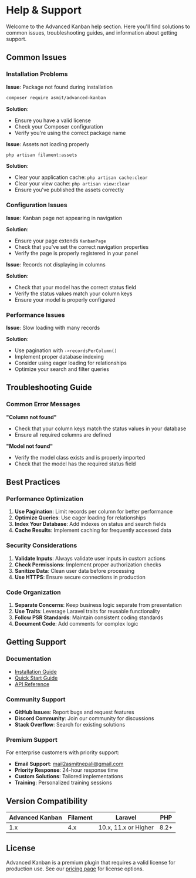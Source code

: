 # Help & Support

Welcome to the Advanced Kanban help section. Here you'll find solutions to common issues, troubleshooting guides, and information about getting support.

## Common Issues

### Installation Problems

**Issue**: Package not found during installation
```bash
composer require asmit/advanced-kanban
```

**Solution**: 
- Ensure you have a valid license
- Check your Composer configuration
- Verify you're using the correct package name

**Issue**: Assets not loading properly
```bash
php artisan filament:assets
```

**Solution**:
- Clear your application cache: `php artisan cache:clear`
- Clear your view cache: `php artisan view:clear`
- Ensure you've published the assets correctly

### Configuration Issues

**Issue**: Kanban page not appearing in navigation

**Solution**:
- Ensure your page extends `KanbanPage`
- Check that you've set the correct navigation properties
- Verify the page is properly registered in your panel

**Issue**: Records not displaying in columns

**Solution**:
- Check that your model has the correct status field
- Verify the status values match your column keys
- Ensure your model is properly configured

### Performance Issues

**Issue**: Slow loading with many records

**Solution**:
- Use pagination with `->recordsPerColumn()`
- Implement proper database indexing
- Consider using eager loading for relationships
- Optimize your search and filter queries

## Troubleshooting Guide

### Common Error Messages

**"Column not found"**
- Check that your column keys match the status values in your database
- Ensure all required columns are defined

**"Model not found"**
- Verify the model class exists and is properly imported
- Check that the model has the required status field

## Best Practices

### Performance Optimization

1. **Use Pagination**: Limit records per column for better performance
2. **Optimize Queries**: Use eager loading for relationships
3. **Index Your Database**: Add indexes on status and search fields
4. **Cache Results**: Implement caching for frequently accessed data

### Security Considerations

1. **Validate Inputs**: Always validate user inputs in custom actions
2. **Check Permissions**: Implement proper authorization checks
3. **Sanitize Data**: Clean user data before processing
4. **Use HTTPS**: Ensure secure connections in production

### Code Organization

1. **Separate Concerns**: Keep business logic separate from presentation
2. **Use Traits**: Leverage Laravel traits for reusable functionality
3. **Follow PSR Standards**: Maintain consistent coding standards
4. **Document Code**: Add comments for complex logic

## Getting Support

### Documentation

- [Installation Guide](/filament/advanced-kanban/installation)
- [Quick Start Guide](/filament/advanced-kanban/quick-start)
- [API Reference](/filament/advanced-kanban/api-reference/kanban-options)

### Community Support

- **GitHub Issues**: Report bugs and request features
- **Discord Community**: Join our community for discussions
- **Stack Overflow**: Search for existing solutions

### Premium Support

For enterprise customers with priority support:

- **Email Support**: mail2asmitnepali@gmail.com
- **Priority Response**: 24-hour response time
- **Custom Solutions**: Tailored implementations
- **Training**: Personalized training sessions

## Version Compatibility

| Advanced Kanban | Filament | Laravel | PHP |
|----------------|----------|---------|-----|
| 1.x | 4.x | 10.x, 11.x or Higher | 8.2+ |

## License

Advanced Kanban is a premium plugin that requires a valid license for production use. See our [pricing page](https://checkout.anystack.sh/filament-advanced-kanban) for license options.